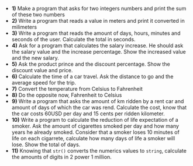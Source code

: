 - **1)** Make a program that asks for two integers numbers and print the sum of these two numbers
- **2)** Write a program that reads a value in meters and print it converted in milimeters
- **3)** Write a program that reads the amount of days, hours, minutes and seconds of the user. Calculate the total in seconds.
- **4)** Ask for a program that calculates the salary increase. He should ask the salary value and the increase percentage. Show the increased value and the new salary.
- **5)** Ask the product prince and the discount percentage. Show the discount value and price.
- **6)** Calculate the time of a car travel. Ask the distance to go and the average speed for the trip.
- **7)** Convert the temperature from Celsius to Fahrenheit
- **8)** Do the opposite now, Fahrenheit to Celsius
- **9)** Write a program that asks the amount of km ridden by a rent car and amount of days of which the car was rend. Calculate the cost, know that the car costs 60USD per day and 15 cents per ridden kilometer.
- **10)** Write a program to calculate the reduction of life expectation of a smoker. Ask the amount of cigarettes smoked per day and how many years he already smoked. Consider that a smoker loses 10 minutes of life on each cigarrete, calculate how many days of life a smoker will lose. Show the total of days.
- **11)** Knowing that `str()` converts the numerics values to `string`, calculate the amounts of digits in 2 power 1 million.
